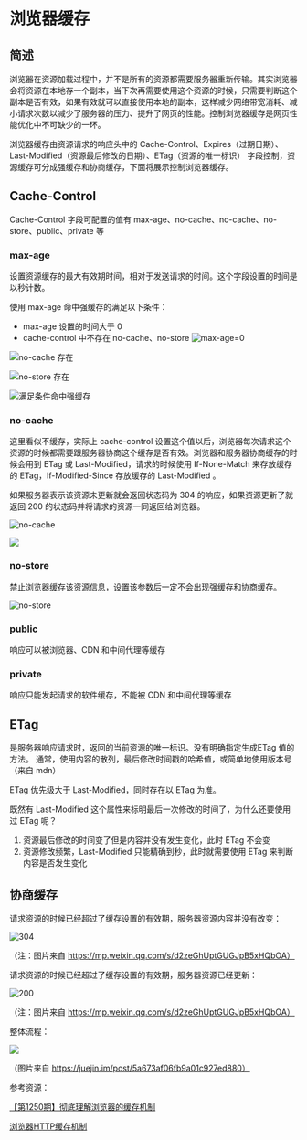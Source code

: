 #  浏览器缓存

## 简述

浏览器在资源加载过程中，并不是所有的资源都需要服务器重新传输。其实浏览器会将资源在本地存一个副本，当下次再需要使用这个资源的时候，只需要判断这个副本是否有效，如果有效就可以直接使用本地的副本，这样减少网络带宽消耗、减小请求次数以减少了服务器的压力、提升了网页的性能。控制浏览器缓存是网页性能优化中不可缺少的一环。

浏览器缓存由资源请求的响应头中的 Cache-Control、Expires（过期日期）、Last-Modified（资源最后修改的日期）、ETag（资源的唯一标识） 字段控制，资源缓存可分成强缓存和协商缓存，下面将展示控制浏览器缓存。

## Cache-Control

Cache-Control 字段可配置的值有 max-age、no-cache、no-cache、no-store、public、private 等

### max-age

设置资源缓存的最大有效期时间，相对于发送请求的时间。这个字段设置的时间是以秒计数。

使用 max-age 命中强缓存的满足以下条件：
- max-age 设置的时间大于 0
- cache-control 中不存在 no-cache、no-store
![max-age=0](http://testduan.oss-cn-beijing.aliyuncs.com/blog-img/max-age%3D0.jpg)

![no-cache 存在](http://testduan.oss-cn-beijing.aliyuncs.com/blog-img/no-cache%E5%AD%98%E5%9C%A8.jpg)

![no-store 存在](http://testduan.oss-cn-beijing.aliyuncs.com/blog-img/no-store%E5%AD%98%E5%9C%A8.jpg)

![满足条件命中强缓存](http://testduan.oss-cn-beijing.aliyuncs.com/blog-img/max-age%E5%A4%A7%E4%BA%8E0.jpg)

### no-cache

这里看似不缓存，实际上 cache-control 设置这个值以后，浏览器每次请求这个资源的时候都需要跟服务器协商这个缓存是否有效。浏览器和服务器协商缓存的时候会用到 ETag 或 Last-Modified，请求的时候使用 If-None-Match 来存放缓存的 ETag，If-Modified-Since 存放缓存的 Last-Modified 。

如果服务器表示该资源未更新就会返回状态码为 304 的响应，如果资源更新了就返回 200 的状态码并将请求的资源一同返回给浏览器。

![no-cache](http://testduan.oss-cn-beijing.aliyuncs.com/blog-img/no-cache.jpg)

![](http://testduan.oss-cn-beijing.aliyuncs.com/blog-img/no-cache1.jpg)

### no-store

禁止浏览器缓存该资源信息，设置该参数后一定不会出现强缓存和协商缓存。

![no-store](http://testduan.oss-cn-beijing.aliyuncs.com/blog-img/no-store.jpg)

### public

响应可以被浏览器、CDN 和中间代理等缓存

### private

响应只能发起请求的软件缓存，不能被 CDN 和中间代理等缓存

## ETag

是服务器响应请求时，返回的当前资源的唯一标识。没有明确指定生成ETag 值的方法。 通常，使用内容的散列，最后修改时间戳的哈希值，或简单地使用版本号（来自 mdn）

ETag 优先级大于 Last-Modified，同时存在以 ETag 为准。

既然有 Last-Modified 这个属性来标明最后一次修改的时间了，为什么还要使用过 ETag 呢？

1. 资源最后修改的时间变了但是内容并没有发生变化，此时 ETag 不会变
2. 资源修改频繁，Last-Modified 只能精确到秒，此时就需要使用 ETag 来判断内容是否发生变化

## 协商缓存

请求资源的时候已经超过了缓存设置的有效期，服务器资源内容并没有改变：

![304](https://mmbiz.qpic.cn/mmbiz_png/meG6Vo0Mevgq38cXiaLvaxNIiatrA806UAYuh8P5Tmm65mboKQOWg5dW83jAmyxceceYYVSfK8ibbq5GmkGKNghvQ/640?wx_fmt=png&tp=webp&wxfrom=5&wx_lazy=1&wx_co=1)

（注：图片来自 https://mp.weixin.qq.com/s/d2zeGhUptGUGJpB5xHQbOA）

请求资源的时候已经超过了缓存设置的有效期，服务器资源已经更新：

![200](https://mmbiz.qpic.cn/mmbiz_png/meG6Vo0Mevgq38cXiaLvaxNIiatrA806UAwSic1Tk9mx9BkHDeQiaoXIBrO4cpicUWlbQv6Mnx0MXXK8YxXGlvl2SzQ/640?wx_fmt=png&tp=webp&wxfrom=5&wx_lazy=1&wx_co=1)

（注：图片来自 https://mp.weixin.qq.com/s/d2zeGhUptGUGJpB5xHQbOA）

整体流程：

![](https://user-gold-cdn.xitu.io/2018/1/23/161233e6685e5e73?imageView2/0/w/1280/h/960/format/webp/ignore-error/1)

（图片来自 https://juejin.im/post/5a673af06fb9a01c927ed880）

参考资源：

[【第1250期】彻底理解浏览器的缓存机制](https://mp.weixin.qq.com/s/d2zeGhUptGUGJpB5xHQbOA)

[浏览器HTTP缓存机制](https://juejin.im/post/5a673af06fb9a01c927ed880)